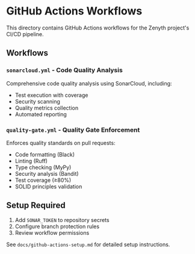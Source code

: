 # GitHub Actions Workflows

This directory contains GitHub Actions workflows for the Zenyth project's CI/CD pipeline.

## Workflows

### `sonarcloud.yml` - Code Quality Analysis
Comprehensive code quality analysis using SonarCloud, including:
- Test execution with coverage
- Security scanning
- Quality metrics collection
- Automated reporting

### `quality-gate.yml` - Quality Gate Enforcement
Enforces quality standards on pull requests:
- Code formatting (Black)
- Linting (Ruff)
- Type checking (MyPy)
- Security analysis (Bandit)
- Test coverage (≥80%)
- SOLID principles validation

## Setup Required

1. Add `SONAR_TOKEN` to repository secrets
2. Configure branch protection rules
3. Review workflow permissions

See `docs/github-actions-setup.md` for detailed setup instructions.
